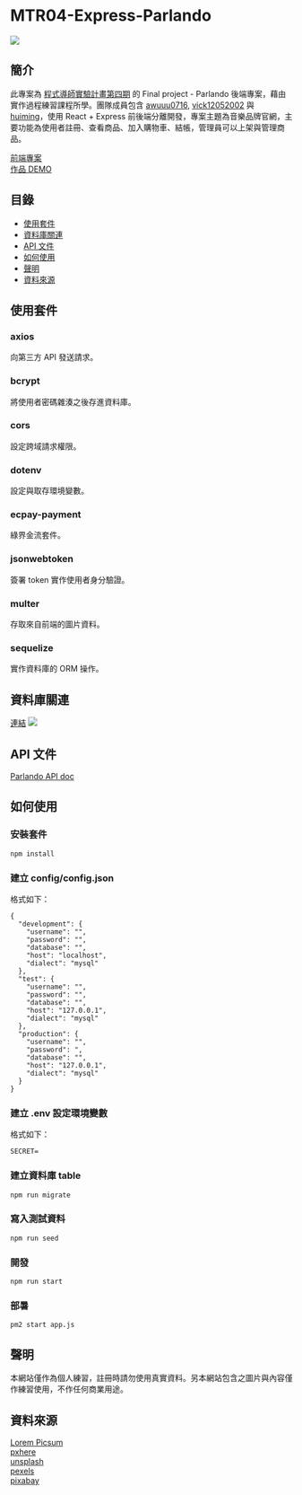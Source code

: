 # MTR04-Express-Parlando
![](https://i.imgur.com/jqlYdUm.png)

## 簡介
此專案為 [程式導師實驗計畫第四期](https://github.com/Lidemy/mentor-program-4th) 的 Final project - Parlando 後端專案，藉由實作過程練習課程所學。團隊成員包含 [awuuu0716](https://github.com/awuuu0716), [vick12052002](https://github.com/vick12052002) 與 [huiming](https://github.com/hero19931012)，使用 React + Express 前後端分離開發，專案主題為音樂品牌官網，主要功能為使用者註冊、查看商品、加入購物車、結帳，管理員可以上架與管理商品。

[前端專案](https://github.com/awuuu0716/MTR04-Parlando)  
[作品 DEMO](https://awuuu0716.github.io/MTR04-Parlando/#/)

## 目錄
- [使用套件](#使用套件)
- [資料庫關連](#資料庫關連)
- [API 文件](#API-文件)
- [如何使用](#如何使用)
- [聲明](#聲明)
- [資料來源](#資料來源)

## 使用套件
### axios
向第三方 API 發送請求。

### bcrypt
將使用者密碼雜湊之後存進資料庫。

### cors
設定跨域請求權限。

### dotenv
設定與取存環境變數。

### ecpay-payment
綠界金流套件。

### jsonwebtoken
簽署 token 實作使用者身分驗證。

### multer
存取來自前端的圖片資料。

### sequelize
實作資料庫的 ORM 操作。

## 資料庫關連

[連結](https://drawsql.app/lidemyfinalproject/diagrams/finalproject-db)
![](https://i.imgur.com/ZdTnG5e.png)

## API 文件
[Parlando API doc](https://hackmd.io/@GL7n1a5oR9-4-AueB1TGEw/BJS6xUipw)

## 如何使用
### 安裝套件
```bash=
npm install
```

### 建立 config/config.json
格式如下：
```json=
{
  "development": {
    "username": "",
    "password": "",
    "database": "",
    "host": "localhost",
    "dialect": "mysql"
  },
  "test": {
    "username": "",
    "password": "",
    "database": "",
    "host": "127.0.0.1",
    "dialect": "mysql"
  },
  "production": {
    "username": "",
    "password": ",
    "database": "",
    "host": "127.0.0.1",
    "dialect": "mysql"
  }
}
```
### 建立 .env 設定環境變數
格式如下：
```bash=
SECRET=
```

### 建立資料庫 table
```bash=
npm run migrate
```

### 寫入測試資料
```bash=
npm run seed
```

### 開發
```bash=
npm run start
```

### 部暑
```bash=
pm2 start app.js
```

## 聲明
本網站僅作為個人練習，註冊時請勿使用真實資料。另本網站包含之圖片與內容僅作練習使用，不作任何商業用途。

## 資料來源
[Lorem Picsum](https://picsum.photos/)  
[pxhere](https://pxhere.com/)  
[unsplash](https://unsplash.com/)  
[pexels](https://www.pexels.com/zh-tw/)  
[pixabay](https://www.pexels.com/zh-tw/@pixabay)
